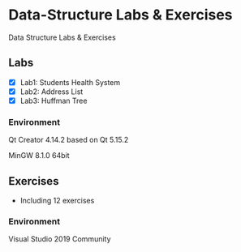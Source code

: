 # Data-Structure Labs & Exercises

Data Structure Labs &amp; Exercises

## Labs

- [x] Lab1: Students Health System
- [x] Lab2: Address List
- [x] Lab3: Huffman Tree

### Environment

Qt Creator 4.14.2 based on Qt 5.15.2

MinGW 8.1.0 64bit



## Exercises

- Including 12 exercises

### Environment

Visual Studio 2019 Community

